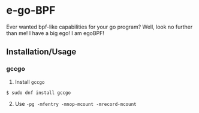 # e-go-BPF

Ever wanted bpf-like capabilities for your go program? Well, look no further than me! I have a big ego! I am egoBPF!

## Installation/Usage

### gccgo

1. Install `gccgo`

```console
$ sudo dnf install gccgo
```

2. Use `-pg -mfentry -mnop-mcount -mrecord-mcount`
